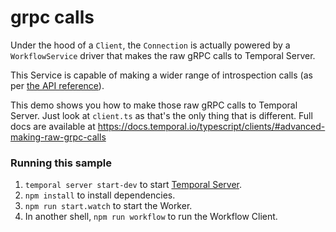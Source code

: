 # grpc calls

Under the hood of a `Client`, the `Connection` is actually powered by a `WorkflowService` driver that makes the raw gRPC calls to Temporal Server.

This Service is capable of making a wider range of introspection calls (as per [the API reference](https://typescript.temporal.io/api/classes/proto.temporal.api.workflowservice.v1.WorkflowService-1#methods)).

This demo shows you how to make those raw gRPC calls to Temporal Server.
Just look at `client.ts` as that's the only thing that is different.
Full docs are available at https://docs.temporal.io/typescript/clients/#advanced-making-raw-grpc-calls

### Running this sample

1. `temporal server start-dev` to start [Temporal Server](https://github.com/temporalio/cli/#installation).
1. `npm install` to install dependencies.
1. `npm run start.watch` to start the Worker.
1. In another shell, `npm run workflow` to run the Workflow Client.
